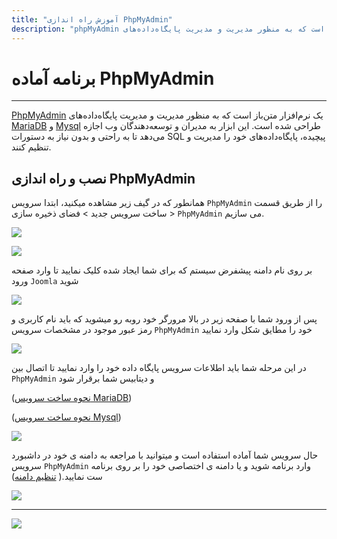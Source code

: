 ```yaml
---
title: "آموزش راه اندازی PhpMyAdmin"
description: "phpMyAdmin یک نرم‌افزار متن‌باز است که به منظور مدیریت و مدیریت پایگاه‌داده‌های MySQL و MariaDB طراحی شده است."
---
```


# برنامه آماده PhpMyAdmin
---

[PhpMyAdmin](https://chabokan.net/services/phpmyadmin/) یک نرم‌افزار متن‌باز است که به منظور مدیریت و مدیریت پایگاه‌داده‌های [MariaDB](https://chabokan.net/services/mariadb/) و [Mysql](https://chabokan.net/services/mysql/) طراحی شده است. این ابزار به مدیران و توسعه‌دهندگان وب اجازه می‌دهد تا به راحتی و بدون نیاز به دستورات SQL پیچیده، پایگاه‌داده‌های خود را مدیریت و تنظیم کنند.

## نصب و راه اندازی PhpMyAdmin

همانطور که در گیف زیر مشاهده میکنید، ابتدا سرویس `PhpMyAdmin` را از طریق قسمت ساخت سرویس جدید > فضای ذخیره سازی > `PhpMyAdmin` می سازیم.

![](https://s1.chabokan.net/docs/gifs/phpmyadmin-install.gif)

![](https://s1.chabokan.net/docs/images/phpmyadmin-1.png)

بر روی نام دامنه پیشفرض سیستم که برای شما ایجاد شده کلیک نمایید تا وارد صفحه ورود `Joomla` شوید

![](https://s1.chabokan.net/docs/images/phpmyadmin-2.png)

پس از ورود شما با صفحه زیر در بالا مرورگر خود روبه رو میشوید که باید نام کاربری و رمز عبور موجود در مشخصات سرویس `PhpMyAdmin` خود را مطایق شکل وارد نمایید

![](https://s1.chabokan.net/docs/images/phpmyadmin-3.png)

در این مرحله شما باید اطلاعات سرویس پایگاه داده خود را وارد نمایید تا اتصال بین `PhpMyAdmin` و دیتابیس شما برقرار شود

([نحوه ساخت سرویس MariaDB](https://docs.chabokan.net/database/mariadb/))

([نحوه ساخت سرویس Mysql](https://docs.chabokan.net/database/mysql/))

![](https://s1.chabokan.net/docs/images/phpmyadmin-4.png)

حال سرویس شما آماده استفاده است و میتوانید با مراجعه به دامنه ی خود در داشبورد سرویس `PhpMyAdmin` وارد برنامه شوید و یا دامنه ی اختصاصی خود را بر روی برنامه ست نمایید.( [تنظیم دامنه](https://docs.chabokan.net/features/domains/))

![](https://s1.chabokan.net/docs/images/phpmyadmin-6.png)

---
<a href="https://hub.chabokan.net/fa/services/create/phpmyadmin" ><img src="https://s1.chabokan.net/docs/images/phpmyadmin-banner.png" /></a>